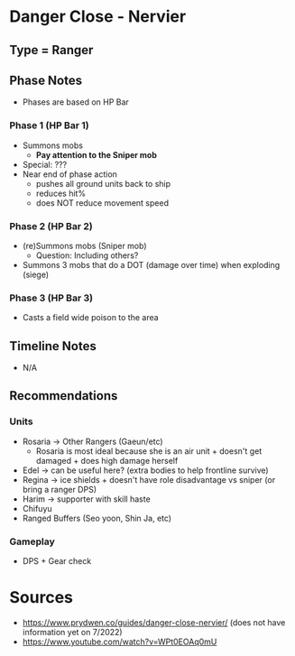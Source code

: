 # Danger Close - Nervier
## Type = Ranger
## Phase Notes
- Phases are based on HP Bar
### Phase 1 (HP Bar 1)
- Summons mobs
  - **Pay attention to the Sniper mob**
- Special: ???
- Near end of phase action
  - pushes all ground units back to ship
  - reduces hit%
  - does NOT reduce movement speed
### Phase 2 (HP Bar 2)
- (re)Summons mobs (Sniper mob)
  - Question: Including others?
- Summons 3 mobs that do a DOT (damage over time) when exploding (siege)
### Phase 3 (HP Bar 3)
- Casts a field wide poison to the area
## Timeline Notes
- N/A
## Recommendations
### Units
- Rosaria -> Other Rangers (Gaeun/etc)
  - Rosaria is most ideal because she is an air unit + doesn't get damaged + does high damage herself
- Edel -> can be useful here? (extra bodies to help frontline survive)
- Regina -> ice shields + doesn't have role disadvantage vs sniper  (or bring a ranger DPS)
- Harim -> supporter with skill haste
- Chifuyu
- Ranged Buffers (Seo yoon, Shin Ja, etc)
### Gameplay
- DPS + Gear check
# Sources
- https://www.prydwen.co/guides/danger-close-nervier/ (does not have information yet on 7/2022)
- https://www.youtube.com/watch?v=WPt0EOAq0mU

